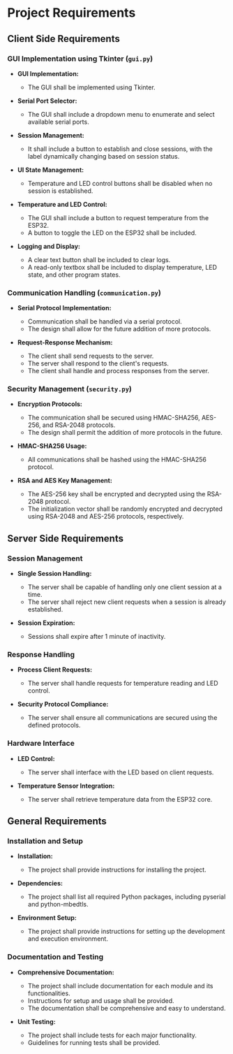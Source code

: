 # Project Requirements

## Client Side Requirements

### GUI Implementation using Tkinter (`gui.py`)

- **GUI Implementation:**
  - The GUI shall be implemented using Tkinter.

- **Serial Port Selector:**
  - The GUI shall include a dropdown menu to enumerate and select available serial ports.

- **Session Management:**
  - It shall include a button to establish and close sessions, with the label dynamically changing based on session status.

- **UI State Management:**
  - Temperature and LED control buttons shall be disabled when no session is established.

- **Temperature and LED Control:**
  - The GUI shall include a button to request temperature from the ESP32.
  - A button to toggle the LED on the ESP32 shall be included.

- **Logging and Display:**
  - A clear text button shall be included to clear logs.
  - A read-only textbox shall be included to display temperature, LED state, and other program states.

### Communication Handling (`communication.py`)

- **Serial Protocol Implementation:**
  - Communication shall be handled via a serial protocol.
  - The design shall allow for the future addition of more protocols.

- **Request-Response Mechanism:**
  - The client shall send requests to the server.
  - The server shall respond to the client's requests.
  - The client shall handle and process responses from the server.

### Security Management (`security.py`)

- **Encryption Protocols:**
  - The communication shall be secured using HMAC-SHA256, AES-256, and RSA-2048 protocols.
  - The design shall permit the addition of more protocols in the future.

- **HMAC-SHA256 Usage:**
  - All communications shall be hashed using the HMAC-SHA256 protocol.

- **RSA and AES Key Management:**
  - The AES-256 key shall be encrypted and decrypted using the RSA-2048 protocol.
  - The initialization vector shall be randomly encrypted and decrypted using RSA-2048 and AES-256 protocols, respectively.

## Server Side Requirements

### Session Management

- **Single Session Handling:**
  - The server shall be capable of handling only one client session at a time.
  - The server shall reject new client requests when a session is already established.

- **Session Expiration:**
  - Sessions shall expire after 1 minute of inactivity.

### Response Handling

- **Process Client Requests:**
  - The server shall handle requests for temperature reading and LED control.

- **Security Protocol Compliance:**
  - The server shall ensure all communications are secured using the defined protocols.

### Hardware Interface

- **LED Control:**
  - The server shall interface with the LED based on client requests.

- **Temperature Sensor Integration:**
  - The server shall retrieve temperature data from the ESP32 core.

## General Requirements

### Installation and Setup

- **Installation:**
  - The project shall provide instructions for installing the project.

- **Dependencies:**
  - The project shall list all required Python packages, including pyserial and python-mbedtls.

- **Environment Setup:**
  - The project shall provide instructions for setting up the development and execution environment.

### Documentation and Testing

- **Comprehensive Documentation:**
  - The project shall include documentation for each module and its functionalities.
  - Instructions for setup and usage shall be provided.
  - The documentation shall be comprehensive and easy to understand.

- **Unit Testing:**
  - The project shall include tests for each major functionality.
  - Guidelines for running tests shall be provided.
